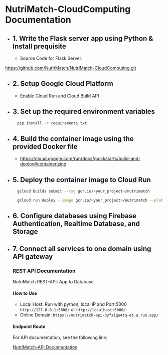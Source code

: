 # NutriMatch-CloudComputing Documentation

- ## 1. Write the Flask server app using Python & Install prequisite
    - Source Code for Flask Server:
    
https://github.com/NutriMatch/NutriMatch-CloudComputing.git
 
- ## 2. Setup Google Cloud Platform
    - Enable Cloud Run and Cloud Build API
 
 
- ## 3. Set up the required environment variables
    ```sh
      pip install -r requirements.txt
    ```
- ## 4. Build the container image using the provided Docker file
    - https://cloud.google.com/run/docs/quickstarts/build-and-deploy#containerizing

- ## 5. Deploy the container image to Cloud Run
    ```sh
      gcloud builds submit --tag gcr.io/<your_project>/nutrimatch
    ```
    ```sh
      gcloud run deploy --image gcr.io/<your_project>/nutrimatch --platform managed
    ```
- ## 6. Configure databases using Firebase Authentication, Realtime Database, and Storage

- ## 7. Connect all services to one domain using API gateway
    ### REST API Documentation
    NutriMatch REST-API: App to Database
    #### How to Use
    - Local Host: Run with python, local IP and Port:5000 
    `http://127.0.0.1:5000/` or `http://localhost:5000/`
    - Online Domain: `https://nutrimatch-api-3yfsigu4tq-et.a.run.app/` 

    #### Endpoint Route
    For API documentation, see the following link:
    
    [NutriMatch-API Documentation](https://documenter.getpostman.com/view/26516803/2s93m7W1de)
    
